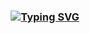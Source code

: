 <div align = "center">

### [![Typing SVG](https://readme-typing-svg.herokuapp.com?font=Lobster&size=40&color=8593F7&background=FFFFFF00&lines=Welcome%2C+my+portfolio)](https://git.io/typing-svg)
<!--
</div>

**anurim0626/anurim0626** is a ✨ _special_ ✨ repository because its `README.md` (this file) appears on your GitHub profile.

Here are some ideas to get you started:

- 🔭 I’m currently working on ...
- 🌱 I’m currently learning ...
- 👯 I’m looking to collaborate on ...
- 🤔 I’m looking for help with ...
- 💬 Ask me about ...
- 📫 How to reach me: ...
- 😄 Pronouns: ...
- ⚡ Fun fact: ...
-->

